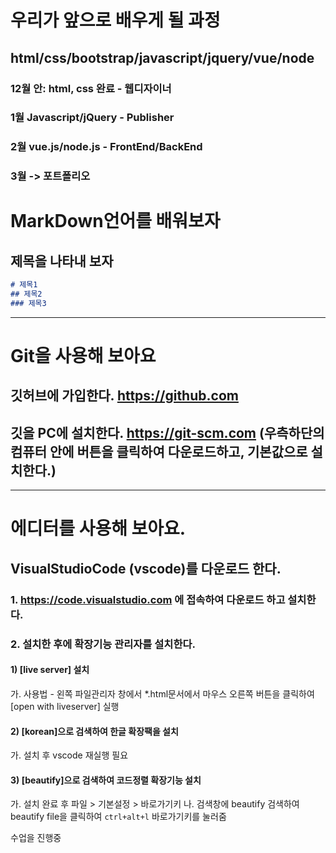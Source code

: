 # 우리가 앞으로 배우게 될 과정
## html/css/bootstrap/javascript/jquery/vue/node
### 12월 안: html, css 완료 - 웹디자이너
### 1월 Javascript/jQuery - Publisher
### 2월 vue.js/node.js - FrontEnd/BackEnd
### 3월 -> 포트폴리오

# MarkDown언어를 배워보자
## 제목을 나타내 보자
~~~md
# 제목1
## 제목2
### 제목3
~~~
---
# Git을 사용해 보아요
## 깃허브에 가입한다. https://github.com
## 깃을 PC에 설치한다. https://git-scm.com (우측하단의 컴퓨터 안에 버튼을 클릭하여 다운로드하고, 기본값으로 설치한다.)

---
# 에디터를 사용해 보아요.
## VisualStudioCode (vscode)를 다운로드 한다.
### 1. https://code.visualstudio.com 에 접속하여 다운로드 하고 설치한다.
### 2. 설치한 후에 확장기능 관리자를 설치한다.
#### 1) [live server] 설치
가. 사용법 - 왼쪽 파일관리자 창에서 *.html문서에서 마우스 오른쪽 버튼을 클릭하여 [open with liveserver] 실행
#### 2) [korean]으로 검색하여 한글 확장팩을 설치
가. 설치 후 vscode 재실행 필요
#### 3) [beautify]으로 검색하여 코드정렬 확장기능 설치
가. 설치 완료 후 파일 > 기본설정 > 바로가기키
나. 검색창에 beautify 검색하여 beautify file을 클릭하여 `ctrl+alt+l` 바로가기키를 눌러줌


수업을 진행중